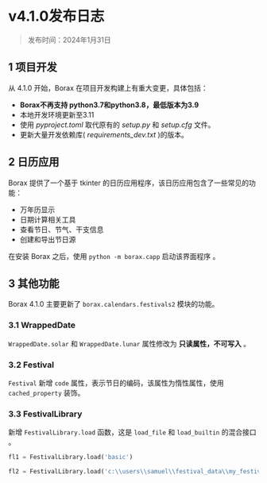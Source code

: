 # v4.1.0发布日志

> 发布时间：2024年1月31日



## 1 项目开发

从 4.1.0 开始，Borax 在项目开发构建上有重大变更，具体包括：

- **Borax不再支持 python3.7和python3.8，最低版本为3.9**
- 本地开发环境更新至3.11
- 使用 *pyproject.toml* 取代原有的 *setup.py* 和 *setup.cfg* 文件。
- 更新大量开发依赖库( *requirements_dev.txt* )的版本。



## 2 日历应用

Borax 提供了一个基于 tkinter 的日历应用程序，该日历应用包含了一些常见的功能：

- 万年历显示
- 日期计算相关工具
- 查看节日、节气、干支信息
- 创建和导出节日源

在安装 Borax 之后，使用 `python -m borax.capp` 启动该界面程序 。

## 3 其他功能

Borax 4.1.0 主要更新了 `borax.calendars.festivals2` 模块的功能。

### 3.1 WrappedDate

`WrappedDate.solar` 和 `WrappedDate.lunar` 属性修改为 **只读属性，不可写入** 。

### 3.2 Festival

`Festival` 新增 `code` 属性，表示节日的编码，该属性为惰性属性，使用 `cached_property` 装饰。

### 3.3 FestivalLibrary

新增 `FestivalLibrary.load` 函数，这是 `load_file` 和 `load_builtin` 的混合接口 。

```python
fl1 = FestivalLibrary.load('basic')

fl2 = FestivalLibrary.load('c:\\users\\samuel\\festival_data\\my_festivals.csv')
```

